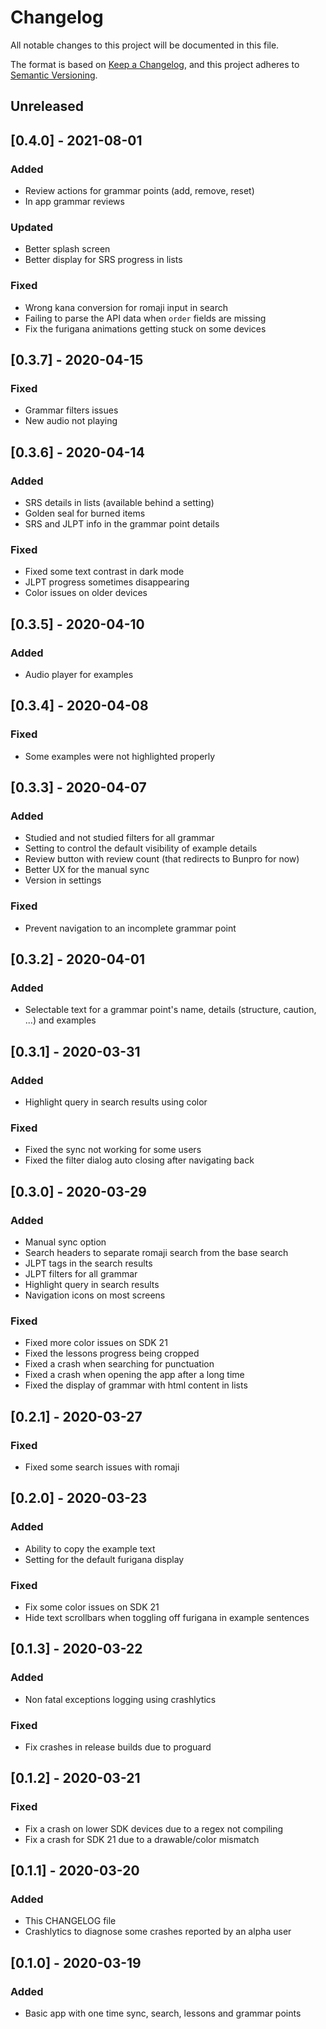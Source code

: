 # Changelog
All notable changes to this project will be documented in this file.

The format is based on [Keep a Changelog](https://keepachangelog.com/en/1.0.0/),
and this project adheres to [Semantic Versioning](https://semver.org/spec/v2.0.0.html).

## Unreleased

## [0.4.0] - 2021-08-01
### Added
- Review actions for grammar points (add, remove, reset)
- In app grammar reviews

### Updated
- Better splash screen
- Better display for SRS progress in lists

### Fixed
- Wrong kana conversion for romaji input in search
- Failing to parse the API data when `order` fields are missing
- Fix the furigana animations getting stuck on some devices

## [0.3.7] - 2020-04-15
### Fixed
- Grammar filters issues
- New audio not playing

## [0.3.6] - 2020-04-14
### Added
- SRS details in lists (available behind a setting)
- Golden seal for burned items
- SRS and JLPT info in the grammar point details

### Fixed
- Fixed some text contrast in dark mode
- JLPT progress sometimes disappearing
- Color issues on older devices

## [0.3.5] - 2020-04-10
### Added
- Audio player for examples

## [0.3.4] - 2020-04-08
### Fixed
- Some examples were not highlighted properly

## [0.3.3] - 2020-04-07
### Added
- Studied and not studied filters for all grammar
- Setting to control the default visibility of example details
- Review button with review count (that redirects to Bunpro for now)
- Better UX for the manual sync
- Version in settings

### Fixed
- Prevent navigation to an incomplete grammar point

## [0.3.2] - 2020-04-01
### Added
- Selectable text for a grammar point's name, details (structure, caution, ...) and examples

## [0.3.1] - 2020-03-31
### Added
- Highlight query in search results using color

### Fixed
- Fixed the sync not working for some users
- Fixed the filter dialog auto closing after navigating back

## [0.3.0] - 2020-03-29
### Added
- Manual sync option
- Search headers to separate romaji search from the base search
- JLPT tags in the search results
- JLPT filters for all grammar
- Highlight query in search results
- Navigation icons on most screens

### Fixed
- Fixed more color issues on SDK 21
- Fixed the lessons progress being cropped
- Fixed a crash when searching for punctuation
- Fixed a crash when opening the app after a long time
- Fixed the display of grammar with html content in lists

## [0.2.1] - 2020-03-27
### Fixed
- Fixed some search issues with romaji

## [0.2.0] - 2020-03-23
### Added
- Ability to copy the example text
- Setting for the default furigana display

### Fixed
- Fix some color issues on SDK 21
- Hide text scrollbars when toggling off furigana in example sentences

## [0.1.3] - 2020-03-22
### Added
- Non fatal exceptions logging using crashlytics

### Fixed
- Fix crashes in release builds due to proguard

## [0.1.2] - 2020-03-21
### Fixed
- Fix a crash on lower SDK devices due to a regex not compiling
- Fix a crash for SDK 21 due to a drawable/color mismatch

## [0.1.1] - 2020-03-20
### Added
- This CHANGELOG file
- Crashlytics to diagnose some crashes reported by an alpha user

## [0.1.0] - 2020-03-19
### Added
- Basic app with one time sync, search, lessons and grammar points
